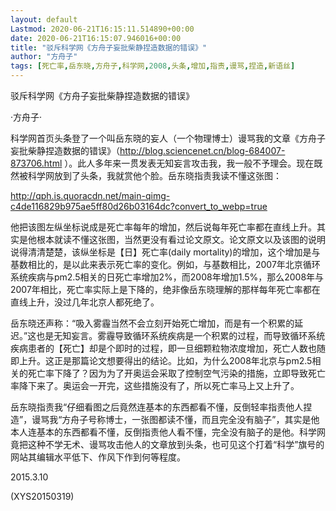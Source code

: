 ```yaml
---
layout: default
Lastmod: 2020-06-21T16:15:11.514890+00:00
date: 2020-06-21T16:15:07.946016+00:00
title: "驳斥科学网《方舟子妄批柴静捏造数据的错误》"
author: "方舟子"
tags: [死亡率,岳东晓,方舟子,科学网,2008,头条,增加,指责,谩骂,捏造,新语丝]
---
```


驳斥科学网《方舟子妄批柴静捏造数据的错误》

·方舟子·

科学网首页头条登了一个叫岳东晓的妄人（一个物理博士）谩骂我的文章《方舟子妄批柴静捏造数据的错误》（http://blog.sciencenet.cn/blog-684007-873706.html ）。此人多年来一贯发表无知妄言攻击我，我一般不予理会。现在既然被科学网放到了头条，我就赏他个脸。岳东晓指责我读不懂这张图：

http://qph.is.quoracdn.net/main-qimg-c4de116829b975ae5ff80d26b03164dc?convert_to_webp=true

他把该图左纵坐标说成是死亡率每年的增加，然后说每年死亡率都在直线上升。其实是他根本就读不懂这张图，当然更没有看过论文原文。论文原文以及该图的说明说得清清楚楚，该纵坐标是【日】死亡率(daily mortality)的增加，这个增加是与基数相比的，是以此来表示死亡率的变化。例如，与基数相比，2007年北京循环系统疾病与pm2.5相关的日死亡率增加2%，而2008年增加1.5%，那么2008年与2007年相比，死亡率实际上是下降的，绝非像岳东晓理解的那样每年死亡率都在直线上升，没过几年北京人都死绝了。

岳东晓还声称：“吸入雾霾当然不会立刻开始死亡增加，而是有一个积累的延迟。”这也是无知妄言。雾霾导致循环系统疾病是一个积累的过程，而导致循环系统疾病患者的【死亡】却是个即时的过程，即一旦细颗粒物浓度增加，死亡人数也随即上升。这正是那篇论文想要得出的结论。比如，为什么2008年北京与pm2.5相关的死亡率下降了？因为为了开奥运会采取了控制空气污染的措施，立即导致死亡率降下来了。奥运会一开完，这些措施没有了，所以死亡率马上又上升了。

岳东晓指责我“仔细看图之后竟然连基本的东西都看不懂，反倒轻率指责他人捏造”，谩骂我“方舟子号称博士，一张图都读不懂，而且完全没有脑子”，其实是他本人连基本的东西都看不懂，反倒指责他人看不懂，完全没有脑子的是他。科学网竟把这种不学无术、谩骂攻击他人的文章放到头条，也可见这个打着“科学”旗号的网站其编辑水平低下、作风下作到何等程度。

2015.3.10

(XYS20150319)

